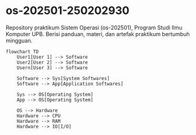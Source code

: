 # os-202501-250202930
Repository praktikum Sistem Operasi (os-202501), Program Studi Ilmu Komputer UPB. Berisi panduan, materi, dan artefak praktikum bertumbuh mingguan.
```mermaid
flowchart TD
    User1[User 1] --> Software
    User2[User 2] --> Software
    Usern[User 3] --> Software

    Software --> Sys[System Softwares]
    Software --> App[Application Softwares]

    Sys --> OS[Operating System]
    App --> OS[Operating System]

    OS --> Hardware
    Hardware --> CPU
    Hardware --> RAM
    Hardware --> IO[I/O]
